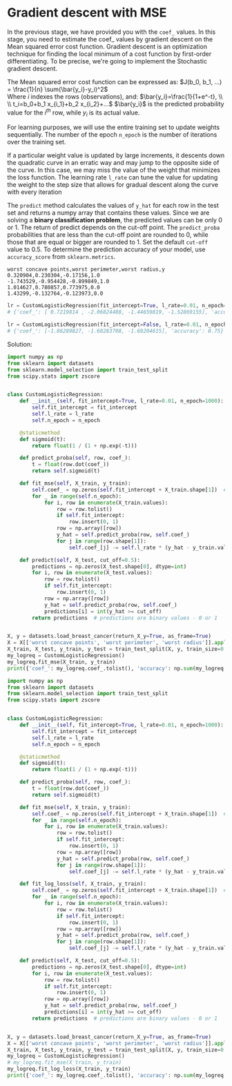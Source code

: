 # Gradient descent with MSE
In the previous stage, we have provided you with the <code>coef_</code> values. In this stage, you need to estimate the coef_ values by gradient descent on the Mean squared error cost function. Gradient descent is an optimization technique for finding the local minimum of a cost function by first-order differentiating. To be precise, we're going to implement the Stochastic gradient descent.

The Mean squared error cost function can be expressed as:
$J(b_0, b_1, ...) = \frac{1}{n} \sum(\bar{y_i}-y_i)^2$ \
Where $i$ indexes the rows (observations), and: 
$\bar{y_i}=\frac{1}{1+e^-t}, \\ \\ t_i=b_0+b_1 x_{i_1}+b_2 x_{i_2}+...$ 
$\bar{y_i}$ is the predicted probability value for the $i^{th}$ row, while $y_i$ is its actual value. 

For learning purposes, we will use the entire training set to update weights sequentially. The number of the epoch <code>n_epoch</code> is the number of iterations over the training set. 

If a particular weight value is updated by large increments, it descents down the quadratic curve in an erratic way and may jump to the opposite side of the curve. In this case, we may miss the value of the weight that minimizes the loss function. The learning rate <code>l_rate</code> can tune the value for updating the weight to the step size that allows for gradual descent along the curve with every iteration  

The <code>predict</code> method calculates the values of <code>y_hat</code> for each row in the test set and returns a numpy array that contains these values. Since we are solving a **binary classification problem**, the predicted values can be only 0 or 1. The return of predict depends on the cut-off point. The <code>predict_proba</code> probabilities that are less than the cut-off point are rounded to 0, while those that are equal or bigger are rounded to 1. Set the default <code>cut-off</code> value to 0.5. To determine the prediction accuracy of your model, use <code>accuracy_score</code> from <code>sklearn.metrics</code>.

```
worst concave points,worst perimeter,worst radius,y
0.320904,0.230304,-0.17156,1.0
-1.743529,-0.954428,-0.899849,1.0
1.014627,0.780857,0.773975,0.0
1.43299,-0.132764,-0.123973,0.0
```

```py
lr = CustomLogisticRegression(fit_intercept=True, l_rate=0.01, n_epoch=100)
# {'coef_': [ 0.7219814 , -2.06824488, -1.44659819, -1.52869155], 'accuracy': 0.75}

lr = CustomLogisticRegression(fit_intercept=False, l_rate=0.01, n_epoch=100)
# {'coef_': [-1.86289827, -1.60283708, -1.69204615], 'accuracy': 0.75}
```

Solution:
```py
import numpy as np
from sklearn import datasets
from sklearn.model_selection import train_test_split
from scipy.stats import zscore


class CustomLogisticRegression:
    def __init__(self, fit_intercept=True, l_rate=0.01, n_epoch=1000):
        self.fit_intercept = fit_intercept
        self.l_rate = l_rate
        self.n_epoch = n_epoch

    @staticmethod
    def sigmoid(t):
        return float(1 / (1 + np.exp(-t)))

    def predict_proba(self, row, coef_):
        t = float(row.dot(coef_))
        return self.sigmoid(t)

    def fit_mse(self, X_train, y_train):
        self.coef_ = np.zeros(self.fit_intercept + X_train.shape[1])  # initialized weights
        for _ in range(self.n_epoch):
            for i, row in enumerate(X_train.values):
                row = row.tolist()
                if self.fit_intercept:
                    row.insert(0, 1)
                row = np.array([row])
                y_hat = self.predict_proba(row, self.coef_)
                for j in range(row.shape[1]):
                    self.coef_[j] -= self.l_rate * (y_hat - y_train.values[i]) * y_hat * (1 - y_hat) * row[0, j]

    def predict(self, X_test, cut_off=0.5):
        predictions = np.zeros(X_test.shape[0], dtype=int)
        for i, row in enumerate(X_test.values):
            row = row.tolist()
            if self.fit_intercept:
                row.insert(0, 1)
            row = np.array([row])
            y_hat = self.predict_proba(row, self.coef_)
            predictions[i] = int(y_hat >= cut_off)
        return predictions  # predictions are binary values - 0 or 1


X, y = datasets.load_breast_cancer(return_X_y=True, as_frame=True)
X = X[['worst concave points', 'worst perimeter', 'worst radius']].apply(zscore)
X_train, X_test, y_train, y_test = train_test_split(X, y, train_size=0.8, random_state=43)
my_logreq = CustomLogisticRegression()
my_logreq.fit_mse(X_train, y_train)
print({'coef_': my_logreq.coef_.tolist(), 'accuracy': np.sum(my_logreq.predict(X_test) == y_test) / X_test.shape[0]})
```

```py
import numpy as np
from sklearn import datasets
from sklearn.model_selection import train_test_split
from scipy.stats import zscore


class CustomLogisticRegression:
    def __init__(self, fit_intercept=True, l_rate=0.01, n_epoch=1000):
        self.fit_intercept = fit_intercept
        self.l_rate = l_rate
        self.n_epoch = n_epoch

    @staticmethod
    def sigmoid(t):
        return float(1 / (1 + np.exp(-t)))

    def predict_proba(self, row, coef_):
        t = float(row.dot(coef_))
        return self.sigmoid(t)

    def fit_mse(self, X_train, y_train):
        self.coef_ = np.zeros(self.fit_intercept + X_train.shape[1])  # initialized weights
        for _ in range(self.n_epoch):
            for i, row in enumerate(X_train.values):
                row = row.tolist()
                if self.fit_intercept:
                    row.insert(0, 1)
                row = np.array([row])
                y_hat = self.predict_proba(row, self.coef_)
                for j in range(row.shape[1]):
                    self.coef_[j] -= self.l_rate * (y_hat - y_train.values[i]) * y_hat * (1 - y_hat) * row[0, j]

    def fit_log_loss(self, X_train, y_train):
        self.coef_ = np.zeros(self.fit_intercept + X_train.shape[1])  # initialized weights
        for _ in range(self.n_epoch):
            for i, row in enumerate(X_train.values):
                row = row.tolist()
                if self.fit_intercept:
                    row.insert(0, 1)
                row = np.array([row])
                y_hat = self.predict_proba(row, self.coef_)
                for j in range(row.shape[1]):
                    self.coef_[j] -= self.l_rate * (y_hat - y_train.values[i]) * row[0, j] / (self.fit_intercept + X_train.shape[0])

    def predict(self, X_test, cut_off=0.5):
        predictions = np.zeros(X_test.shape[0], dtype=int)
        for i, row in enumerate(X_test.values):
            row = row.tolist()
            if self.fit_intercept:
                row.insert(0, 1)
            row = np.array([row])
            y_hat = self.predict_proba(row, self.coef_)
            predictions[i] = int(y_hat >= cut_off)
        return predictions  # predictions are binary values - 0 or 1


X, y = datasets.load_breast_cancer(return_X_y=True, as_frame=True)
X = X[['worst concave points', 'worst perimeter', 'worst radius']].apply(zscore)
X_train, X_test, y_train, y_test = train_test_split(X, y, train_size=0.8, random_state=43)
my_logreq = CustomLogisticRegression()
# my_logreq.fit_mse(X_train, y_train)
my_logreq.fit_log_loss(X_train, y_train)
print({'coef_': my_logreq.coef_.tolist(), 'accuracy': np.sum(my_logreq.predict(X_test) == y_test) / X_test.shape[0]})
```

